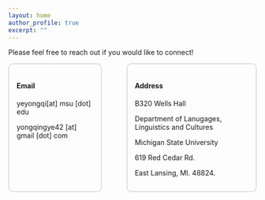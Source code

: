 ```yaml
---
layout: home
author_profile: true
excerpt: ""
---  
```


Please feel free to reach out if you would like to connect!

<div style="display: flex; justify-content: space-between;">
    <div style="margin-right: 50px; border: 2px solid #ddd; padding: 15px; border-radius: 10px;">
        <h4>Email</h4>
        <p>yeyongqi[at] msu [dot] edu</p>
        <p>yongqingye42 [at] gmail [dot] com</p>
    </div>
    <div style="border: 2px solid #ddd; padding: 15px; border-radius: 10px;">
        <h4>Address</h4>
        <p> B320 Wells Hall</p>
        <p>Department of Lanugages, Linguistics and Cultures</p>
        <p>Michigan State University</p>
        <p>619 Red Cedar Rd.</p>
        <p>East Lansing, MI. 48824.</p>
    </div>
</div>
